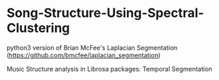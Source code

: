 # Song-Structure-Using-Spectral-Clustering

 python3 version of Brian McFee's  Laplacian Segmentation (https://github.com/bmcfee/laplacian_segmentation)
 
 Music Structure analysis in Librosa packages: Temporal Segmentation
